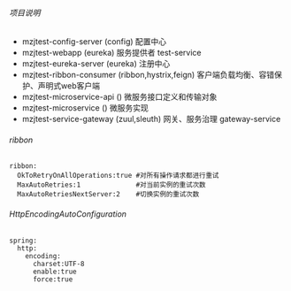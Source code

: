 ###### 项目说明
- mzjtest-config-server    (config) 配置中心
- mzjtest-webapp           (eureka) 服务提供者 test-service
- mzjtest-eureka-server    (eureka) 注册中心
- mzjtest-ribbon-consumer  (ribbon,hystrix,feign) 客户端负载均衡、容错保护、声明式web客户端
- mzjtest-microservice-api () 微服务接口定义和传输对象
- mzjtest-microservice     () 微服务实现
- mzjtest-service-gateway  (zuul,sleuth) 网关、服务治理 gateway-service

###### ribbon
```
ribbon:
  OkToRetryOnAllOperations:true #对所有操作请求都进行重试
  MaxAutoRetries:1              #对当前实例的重试次数
  MaxAutoRetriesNextServer:2    #切换实例的重试次数
```
###### HttpEncodingAutoConfiguration
```
spring:
  http:
    encoding:
      charset:UTF-8
      enable:true
      force:true
```
